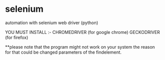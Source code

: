 # selenium
automation with selenium web driver (python)

YOU MUST INSTALL :- 
CHROMEDRIVER (for google chrome)
GECKODRIVER (for firefox)

**please note that the program might not work on your system the reason for that could be changed parameters of the findelement.
